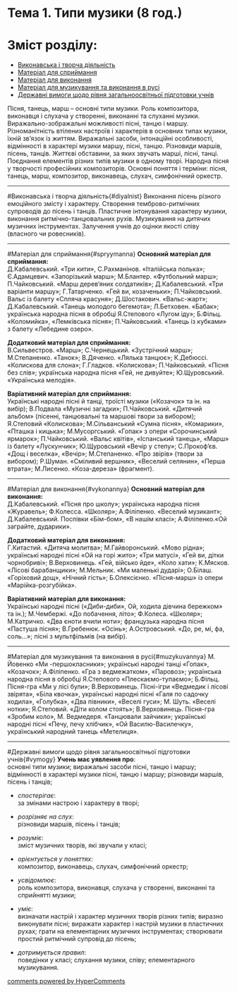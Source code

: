 <div id="hypercomments_widget" class="js-hypercomments-widget invisible"></div>


Тема 1.  Типи музики  (8 год.) 
============================================= 

Зміст розділу:
=============================================

*	[Виконавська і творча діяльність](#diyalnist)
*	[Матеріал для сприймання](#spryymanna)
*	[Матеріал для  виконання](#vykonannya)
*	[Матеріал для музикування  та  виконання в русі](#muzykuvannya)
*	[Державні вимоги  щодо рівня загальноосвітньої підготовки учнів](#vymogy)

Пісня, танець, марш – основні типи музики. Роль композитора, виконавця і слухача у створенні, виконанні та слуханні музики. Виражально-зображальні можливості пісні, танцю і маршу. Різноманітність втілених настроїв і характерів в основних типах музики, їхній зв’язок із життям.  Виражальні засоби,  інтонаційні особливості, відмінності в характері музики маршу, пісні, танцю. Різновиди маршів, пісень, танців. Життєві обставини, за яких звучать марші, пісні, танці.  Поєднання елементів різних типів музики в одному творі. Народна пісня у творчості професійних композиторів. Основні поняття і терміни: пісня, танець, марш, композитор,  виконавець,  слухач, симфонічний оркестр. 
<hr>

#Виконавська і творча діяльність{#diyalnist}
Виконання пісень різного емоційного змісту і характеру. Створення темброво-ритмічних супроводів до пісень і танців. Пластичне інтонування характеру музики, виконання ритмічно-танцювальних рухів. Музикування на дитячих музичних інструментах. Залучення учнів до оцінки якості співу (власного чи ровесників). 
<hr>

#Матеріал для сприймання{#spryymanna}
**Основний матеріал для сприймання:**<br>Д.Кабалевський. «Три кити», С.Рахманінов. «Італійська полька»; Є.Адамцевич. «Запорізький марш»; М.Блантер. «Футбольний марш»; П.Чайковський. «Марш дерев‘яних солдатиків»; Д.Кабалевський. «Три варіанти маршу»; Г.Татарченко. «Гей  ви, козаченьки»; П.Чайковський. Вальс із балету «Спляча красуня»; Д.Шостакович. «Вальс-жарт»;  Д.Кабалевський.  «Танець молодого бегемота»; Л.Бетховен. «Бабак»; українська народна пісня в обробці Я.Степового «Лугом іду»; Б.Фільц. «Коломийка», «Лемківська пісня»; П.Чайковський.  «Танець із кубками» з балету «Лебедине озеро». 


**Додатковий матеріал для сприймання:**<br>В.Сильвестров. «Марш»; С.Чернецький. «Зустрічний марш»; М.Степаненко. «Танок»;  В.Дяченко. «Лялька танцює»;  К.Дебюссі. «Колискова для слона»; Г.Гладков. «Колискова»; П.Чайковський. «Пісня без слів»; українська народна пісня «Гей, не дивуйте»; Ю.Щуровський. «Українська мелодія».  


**Варіативний матеріал для сприймання:**<br>Українські народні пісні й танці, троїсті музики («Козачок» та ін. на вибір); В.Подвала «Музичні загадки»; П.Чайковський. «Дитячий альбом» (пісенні, танцювальні та маршові твори за вибором); Я.Степовий «Колискова»; М.Сільванський «Сумна пісня», «Комарики», «Пташка і кицька»; М.Мусоргський. «Гопак» з опери «Сорочинський ярмарок»; П.Чайковський. «Вальс квітів», «Іспанський танець», «Марш» із балету «Лускунчик»; Ю.Щуровський «Вечір у степу»; С.Прокоф’єв. «Дощ і веселка», «Вечір»; М.Степаненко. «Про звірів» (твори за вибором); Р.Шуман. «Сміливий вершник», «Веселий селянин», «Перша втрата»; М.Лисенко. «Коза-дереза» (фрагмент).
<hr>

#Матеріал для  виконання{#vykonannya}
**Основний матеріал для  виконання:**<br>Д.Кабалевський. «Пісня про школу»; українська народна пісня «Журавель»; Ф.Колесса. «Школяр»; А.Філіпенко. «Веселий музикант»; Д.Кабалевський. Поспівки  «Бім-бом», «В нашім класі»; А.Філіпенко.«Ой заграйте, дударики». 


**Додатковий матеріал для виконання:**<br>Г.Китастий. «Дитяча молитва»; М.Гайворонський. «Мово рідна»; українські народні пісні «Ой на горі жито»; «Три матусі», «Гей ви, дітки чорнобриві»; В.Верховинець. «Гей, військо йде», «Коло хати»; К.Мясков. «Лісові барабанщики»; М.Мельник. «Ми маленькі дударі»; О.Білаш. «Горіховий дощ», «Нічний гість»; Б.Олексієнко. «Пісня-марш» із опери «Марійка-розгубійка». 


**Варіативний матеріал для виконання:**<br>Українські народні пісні («Диби-диби», Ой, ходила дівчина бережком» та ін.); М.Чембержі. «До побачення, літо»; Ф.Колеса. «Школяр»; М.Катричко. «Два єноти вчили ноти»; французька народна пісня «Пастуша пісня»; В.Гребенюк. «Осінь»; А.Островський. «До, ре, мі, фа, соль...»; пісні з мультфільмів (на вибір).
<hr>

#Матеріал для музикування  та  виконання в русі{#muzykuvannya}
М. Йовенко «Ми -першокласники»; українські народні танці «Гопак», «Козачок»; А.Філіпенко. «Гра з ведмежатком», «Паровоз»; українська народна пісня в обробці Я.Степового «Плескаємо-тупаємо»; Б.Фільц. Пісня-гра «Ми у лісі були»;  В.Верховинець. Пісні-ігри «Ведмедик і лісові звірята», «Біла квочка», українські народні пісні «Галя по садочку ходила», «Голубка», «Два півники», «Веселі гуси»; М. Шуть. «Веселі нотки»; Я.Степовий. «Діти колом стоять»; В.Верховинець. Пісня-гра «Зробим коло», М. Ведмедеря. «Танцювали зайчики»; українські народні пісні «Печу, печу хлібчик», «Ой Василю-Василечку»,  український народний танець «Метелиця».
<hr>

#Державні вимоги  щодо рівня загальноосвітньої підготовки учнів{#vymogy}
**Учень має уявлення про**:<br>основні типи музики;  виражальні засоби пісні, танцю і маршу; відмінності в характері музики пісні, танцю і маршу; різновиди маршів, пісень і танців;

*	*спостерігає*:<br>за змінами  настрою і характеру в творі;

*	*розрізняє на слух*:<br>різновиди маршів, пісень і танців;

*	*розуміє*:<br>зміст музичних творів, які звучали у класі;

*	*орієнтується у поняттях*:<br>композитор, виконавець, слухач, симфонічний оркестр;

*	*усвідомлює*:<br>роль композитора, виконавця, слухача у  створенні, виконанні та сприйнятті музики; 

*	*уміє*:<br>визначати настрій  і характер музичних творів різних типів; виразно виконувати пісні; 
виражати характер і настрій  музики в пластичних рухах; грати на елементарних музичних інструментах; створювати простий ритмічний супровід до пісень;

*	*дотримується правил*:<br>поведінки у класі; слухання музики, співу; елементарного музикування.



<div class="js-hypercomments-container">
    <a href="http://hypercomments.com" class="hc-link" title="comments widget">comments powered by HyperComments</a>
</div>